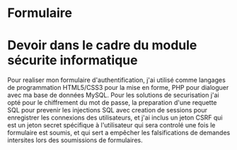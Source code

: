 # Formulaire 
# Devoir dans le cadre du module  sécurite informatique
Pour realiser mon formulaire d'authentification, j'ai utilisé comme langages de programmation HTML5/CSS3 pour la mise en forme, PHP pour dialoguer avec ma base de données MySQL. Pour les solutions de securisation j'ai opté pour le chiffrement du mot de passe, la preparation d'une requette SQL pour prevenir les injections SQL avec creation de sessions pour enregistrer les connexions des utilisateurs, et j'ai inclus un jeton CSRF qui est un jeton secret spécifique à l'utilisateur qui sera controlé une fois le formulaire est soumis, et qui sert a empêcher les falsifications de demandes intersites lors des soumissions de formulaires.
